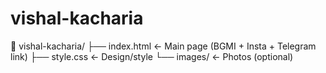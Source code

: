 # vishal-kacharia
📁 vishal-kacharia/ ├── index.html       ← Main page (BGMI + Insta + Telegram link) ├── style.css        ← Design/style └── images/          ← Photos (optional)
